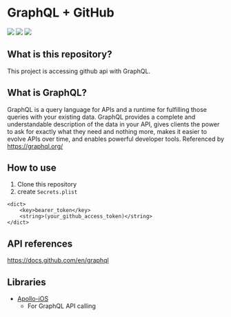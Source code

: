 # GraphQL + GitHub
![](https://img.shields.io/badge/Xcode-13.4.1%2B-blue.svg)
![](https://img.shields.io/badge/iOS-15.0%2B-blue.svg)
![](https://img.shields.io/badge/Swift-5.6.1%2B-orange.svg)  

## What is this repository?
This project is accessing github api with GraphQL.

## What is GraphQL?
GraphQL is a query language for APIs and a runtime for fulfilling those queries with your existing data. GraphQL provides a complete and understandable description of the data in your API, gives clients the power to ask for exactly what they need and nothing more, makes it easier to evolve APIs over time, and enables powerful developer tools.
Referenced by https://graphql.org/


## How to use
1. Clone this repository
2. create `Secrets.plist`
```
<dict>
	<key>bearer_token</key>
	<string>(your_github_access_token)</string>
</dict>
```

## API references
https://docs.github.com/en/graphql

## Libraries
- [Apollo-iOS](https://github.com/apollographql/apollo-ios)
    - For GraphQL API calling
